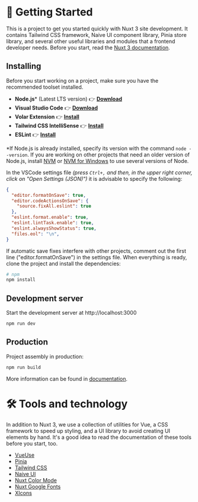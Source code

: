 # 🚀 Getting Started

This is a project to get you started quickly with Nuxt 3 site development. It contains Tailwind CSS framework, Naive UI component library, Pinia store library, and several other useful libraries and modules that a frontend developer needs. Before you start, read the [Nuxt 3 documentation](https://v3.nuxtjs.org).

## Installing

Before you start working on a project, make sure you have the recommended toolset installed.
- **Node.js*** (Latest LTS version) 👉 **[Download](https://nodejs.org/en/)**
- **Visual Studio Code** 👉 **[Download](https://code.visualstudio.com/)**
- **Volar Extension** 👉 **[Install](https://marketplace.visualstudio.com/items?itemName=johnsoncodehk.volar)**
- **Tailwind CSS IntelliSense** 👉 **[Install](https://marketplace.visualstudio.com/items?itemName=bradlc.vscode-tailwindcss)**
- **ESLint** 👉 **[Install](https://marketplace.visualstudio.com/items?itemName=dbaeumer.vscode-eslint)**

*If Node.js is already installed, specify its version with the command `node --version`. If you are working on other projects that need an older version of Node.js, install [NVM](https://github.com/nvm-sh/nvm) or [NVM for Windows](https://github.com/coreybutler/nvm-windows) to use several versions of Node.

In the VSCode settings file *(press `Ctrl+,` and then, in the upper right corner, click on "Open Settings (JSON)")* it is advisable to specify the following:
```json
{
  "editor.formatOnSave": true,
  "editor.codeActionsOnSave": {
    "source.fixAll.eslint": true
  },
  "eslint.format.enable": true,
  "eslint.lintTask.enable": true,
  "eslint.alwaysShowStatus": true,
  "files.eol": "\n",
}
```

If automatic save fixes interfere with other projects, comment out the first line ("editor.formatOnSave") in the settings file.
When everything is ready, clone the project and install the dependencies:

```bash
# npm
npm install
```

## Development server

Start the development server at http://localhost:3000

```bash
npm run dev
```

## Production

Project assembly in production:

```bash
npm run build
```

More information can be found in [documentation](https://v3.nuxtjs.org/guide/deploy/presets).

# 🛠 Tools and technology
In addition to Nuxt 3, we use a collection of utilities for Vue, a CSS framework to speed up styling, and a UI library to avoid creating UI elements by hand. It's a good idea to read the documentation of these tools before you start, too.

- [VueUse](https://vueuse.org/)
- [Pinia](https://pinia.vuejs.org/)
- [Tailwind CSS](https://tailwindcss.com/)
- [Naive UI](https://www.naiveui.com/en-US/os-theme)
- [Nuxt Color Mode](https://color-mode.nuxtjs.org/)
- [Nuxt Google Fonts](https://google-fonts.nuxtjs.org/)
- [XIcons](https://www.xicons.org/#/)